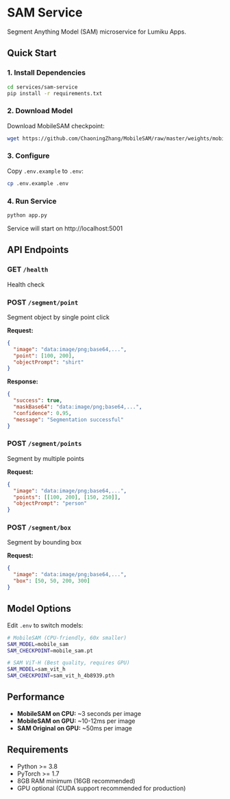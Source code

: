 # SAM Service

Segment Anything Model (SAM) microservice for Lumiku Apps.

## Quick Start

### 1. Install Dependencies

```bash
cd services/sam-service
pip install -r requirements.txt
```

### 2. Download Model

Download MobileSAM checkpoint:

```bash
wget https://github.com/ChaoningZhang/MobileSAM/raw/master/weights/mobile_sam.pt
```

### 3. Configure

Copy `.env.example` to `.env`:

```bash
cp .env.example .env
```

### 4. Run Service

```bash
python app.py
```

Service will start on http://localhost:5001

## API Endpoints

### GET `/health`
Health check

### POST `/segment/point`
Segment object by single point click

**Request:**
```json
{
  "image": "data:image/png;base64,...",
  "point": [100, 200],
  "objectPrompt": "shirt"
}
```

**Response:**
```json
{
  "success": true,
  "maskBase64": "data:image/png;base64,...",
  "confidence": 0.95,
  "message": "Segmentation successful"
}
```

### POST `/segment/points`
Segment by multiple points

**Request:**
```json
{
  "image": "data:image/png;base64,...",
  "points": [[100, 200], [150, 250]],
  "objectPrompt": "person"
}
```

### POST `/segment/box`
Segment by bounding box

**Request:**
```json
{
  "image": "data:image/png;base64,...",
  "box": [50, 50, 200, 300]
}
```

## Model Options

Edit `.env` to switch models:

```bash
# MobileSAM (CPU-friendly, 60x smaller)
SAM_MODEL=mobile_sam
SAM_CHECKPOINT=mobile_sam.pt

# SAM ViT-H (Best quality, requires GPU)
SAM_MODEL=sam_vit_h
SAM_CHECKPOINT=sam_vit_h_4b8939.pth
```

## Performance

- **MobileSAM on CPU:** ~3 seconds per image
- **MobileSAM on GPU:** ~10-12ms per image
- **SAM Original on GPU:** ~50ms per image

## Requirements

- Python >= 3.8
- PyTorch >= 1.7
- 8GB RAM minimum (16GB recommended)
- GPU optional (CUDA support recommended for production)
